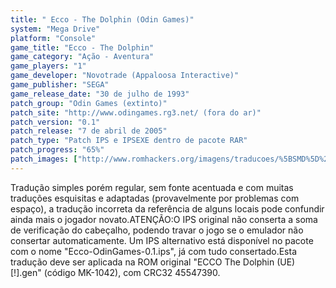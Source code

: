 ```yaml
---
title: " Ecco - The Dolphin (Odin Games)"
system: "Mega Drive"
platform: "Console"
game_title: "Ecco - The Dolphin"
game_category: "Ação - Aventura"
game_players: "1"
game_developer: "Novotrade (Appaloosa Interactive)"
game_publisher: "SEGA"
game_release_date: "30 de julho de 1993"
patch_group: "Odin Games (extinto)"
patch_site: "http://www.odingames.rg3.net/ (fora do ar)"
patch_version: "0.1"
patch_release: "7 de abril de 2005"
patch_type: "Patch IPS e IPSEXE dentro de pacote RAR"
patch_progress: "65%"
patch_images: ["http://www.romhackers.org/imagens/traducoes/%5BSMD%5D%20Ecco%20-%20The%20Dolphin%20-%20Odin%20Games%20-%201.png","http://www.romhackers.org/imagens/traducoes/%5BSMD%5D%20Ecco%20-%20The%20Dolphin%20-%20Odin%20Games%20-%202.png","http://www.romhackers.org/imagens/traducoes/%5BSMD%5D%20Ecco%20-%20The%20Dolphin%20-%20Odin%20Games%20-%203.png"]
---
```

Tradução simples porém regular, sem fonte acentuada e com muitas traduções esquisitas e adaptadas (provavelmente por problemas com espaço), a tradução incorreta da referência de alguns locais pode confundir ainda mais o jogador novato.ATENÇÃO:O IPS original não conserta a soma de verificação do cabeçalho, podendo travar o jogo se o emulador não consertar automaticamente. Um IPS alternativo está disponível no pacote com o nome "Ecco-OdinGames-0.1.ips", já com tudo consertado.Esta tradução deve ser aplicada na ROM original "ECCO The Dolphin (UE) [!].gen" (código MK-1042), com CRC32 45547390.